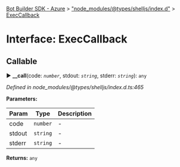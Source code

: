 [Bot Builder SDK - Azure](../README.md) > ["node_modules/@types/shelljs/index.d"](../modules/_node_modules__types_shelljs_index_d_.md) > [ExecCallback](../interfaces/_node_modules__types_shelljs_index_d_.execcallback.md)



# Interface: ExecCallback

## Callable
► **__call**(code: *`number`*, stdout: *`string`*, stderr: *`string`*): `any`



*Defined in node_modules/@types/shelljs/index.d.ts:465*



**Parameters:**

| Param | Type | Description |
| ------ | ------ | ------ |
| code | `number`   |  - |
| stdout | `string`   |  - |
| stderr | `string`   |  - |





**Returns:** `any`





